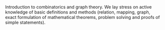 Introduction to combinatorics and graph theory. We lay stress on active knowledge of basic definitions and methods (relation, mapping, graph, exact formulation of mathematical theorems, problem solving and proofs of simple statements).
